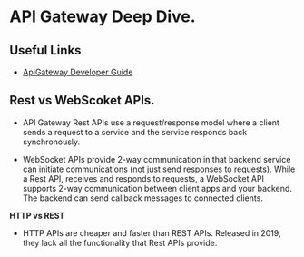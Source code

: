 # API Gateway Deep Dive.

## Useful Links
* [ApiGateway Developer Guide](https://docs.aws.amazon.com/apigateway/latest/developerguide/api-gateway-basic-concept.html)



## Rest vs WebScoket APIs.

* API Gateway Rest APIs use a request/response model where a client sends a 
  request to a service and the service responds back synchronously.

* WebSocket APIs provide 2-way communication in that backend service can initiate 
  communications (not just send responses to requests). While a Rest API, receives
  and responds to requests, a WebSocket API supports 2-way communication between
  client apps and your backend. The backend can send callback messages to 
  connected clients.


**HTTP vs REST**

* HTTP APIs are cheaper and faster than REST APIs. Released in 2019, they lack all 
  the functionality that Rest APIs provide.


